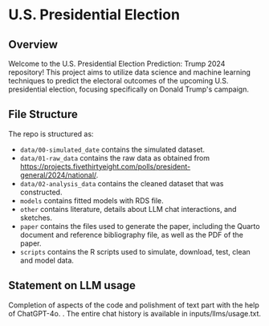 # U.S. Presidential Election

## Overview

Welcome to the U.S. Presidential Election Prediction: Trump 2024 repository! This project aims to utilize data science and machine learning techniques to predict the electoral outcomes of the upcoming U.S. presidential election, focusing specifically on Donald Trump's campaign.




## File Structure

The repo is structured as:

-   `data/00-simulated_date` contains the simulated dataset.
-   `data/01-raw_data` contains the raw data as obtained from https://projects.fivethirtyeight.com/polls/president-general/2024/national/.
-   `data/02-analysis_data` contains the cleaned dataset that was constructed.
-   `models` contains fitted models with RDS file. 
-   `other` contains literature, details about LLM chat interactions, and sketches.
-   `paper` contains the files used to generate the paper, including the Quarto document and reference bibliography file, as well as the PDF of the paper. 
-   `scripts` contains the R scripts used to simulate, download, test, clean and model data.


## Statement on LLM usage

Completion of aspects of the code and polishment of text part with the help of ChatGPT-4o. . The entire chat history is available in inputs/llms/usage.txt.
